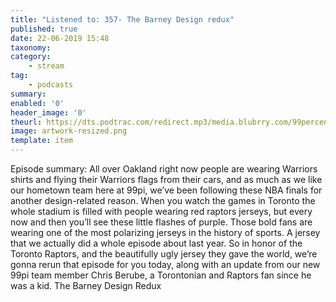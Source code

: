 ```yaml
---
title: "Listened to: 357- The Barney Design redux"
published: true
date: 22-06-2019 15:48
taxonomy:
category:
	- stream
tag:
	- podcasts
summary:
enabled: '0'
header_image: '0'
theurl: https://dts.podtrac.com/redirect.mp3/media.blubrry.com/99percentinvisible/dovetail.prxu.org/96/975ac5e4-ff36-4f35-9223-9cc4d6d674ee/357_The_Barney_Design_Redux_pt01.mp3
image: artwork-resized.png
template: item
---
```

 
Episode summary: All over Oakland right now people are wearing Warriors shirts and flying their Warriors flags from their cars, and as much as we like our hometown team here at 99pi, we’ve been following these NBA finals for another design-related reason. When you watch the games in Toronto the whole stadium is filled with people wearing red raptors jerseys, but every now and then you’ll see these little flashes of purple. Those bold fans are wearing one of the most polarizing jerseys in the history of sports. A jersey that we actually did a whole episode about last year. So in honor of the Toronto Raptors, and the beautifully ugly jersey they gave the world, we’re gonna rerun that episode for you today, along with an update from our new 99pi team member Chris Berube, a Torontonian and Raptors fan since he was a kid. The Barney Design Redux
